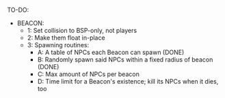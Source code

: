 TO-DO:
  - BEACON:
    - 1: Set collision to BSP-only, not players
    - 2: Make them float in-place
    - 3: Spawning routines:
      - A: A table of NPCs each Beacon can spawn (DONE)
      - B: Randomly spawn said NPCs within a fixed radius of beacon (DONE)
      - C: Max amount of NPCs per beacon 
      - D: Time limit for a Beacon's existence; kill its NPCs when it dies, too 
    
